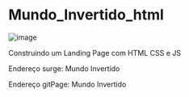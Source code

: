 # Mundo_Invertido_html

![image](https://github.com/user-attachments/assets/8b865100-607a-43ad-985b-6498c1c13403)


Construindo um Landing Page com HTML CSS e JS

Endereço surge: Mundo Invertido

Endereço gitPage: Mundo Invertido
